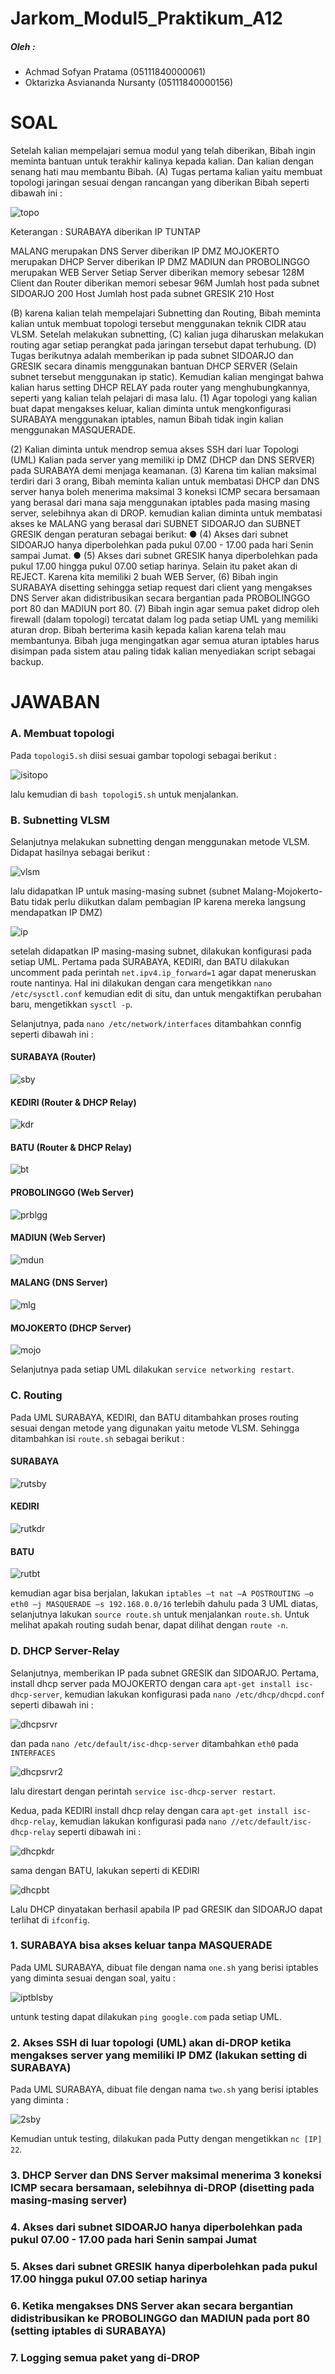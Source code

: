 # Jarkom_Modul5_Praktikum_A12

##### Oleh :
- Achmad Sofyan Pratama (05111840000061)
- Oktarizka Asviananda Nursanty (05111840000156)

# SOAL

Setelah kalian mempelajari semua modul yang telah diberikan, Bibah ingin meminta bantuan untuk
terakhir kalinya kepada kalian. Dan kalian dengan senang hati mau membantu Bibah.
(A) Tugas pertama kalian yaitu membuat topologi jaringan sesuai dengan rancangan yang diberikan
Bibah seperti dibawah ini :

![topo](https://user-images.githubusercontent.com/62512432/103281361-30443380-4a05-11eb-9311-85e5228d56bd.png)

Keterangan : SURABAYA diberikan IP TUNTAP

MALANG merupakan DNS Server diberikan IP DMZ
MOJOKERTO merupakan DHCP Server diberikan IP DMZ
MADIUN dan PROBOLINGGO merupakan WEB Server
Setiap Server diberikan memory sebesar 128M
Client dan Router diberikan memori sebesar 96M
Jumlah host pada subnet SIDOARJO 200 Host
Jumlah host pada subnet GRESIK 210 Host

(B) karena kalian telah mempelajari Subnetting dan Routing, Bibah meminta kalian untuk membuat
topologi tersebut menggunakan teknik CIDR atau VLSM. Setelah melakukan subnetting, (C) kalian
juga diharuskan melakukan routing agar setiap perangkat pada jaringan tersebut dapat terhubung.
(D) Tugas berikutnya adalah memberikan ip pada subnet SIDOARJO dan GRESIK secara dinamis
menggunakan bantuan DHCP SERVER (Selain subnet tersebut menggunakan ip static). Kemudian
kalian mengingat bahwa kalian harus setting DHCP RELAY pada router yang menghubungkannya,
seperti yang kalian telah pelajari di masa lalu.
(1) Agar topologi yang kalian buat dapat mengakses keluar, kalian diminta untuk mengkonfigurasi
SURABAYA menggunakan iptables, namun Bibah tidak ingin kalian menggunakan
MASQUERADE.

(2) Kalian diminta untuk mendrop semua akses SSH dari luar Topologi (UML) Kalian pada server
yang memiliki ip DMZ (DHCP dan DNS SERVER) pada SURABAYA demi menjaga keamanan.
(3) Karena tim kalian maksimal terdiri dari 3 orang, Bibah meminta kalian untuk membatasi DHCP
dan DNS server hanya boleh menerima maksimal 3 koneksi ICMP secara bersamaan yang berasal dari
mana saja menggunakan iptables pada masing masing server, selebihnya akan di DROP.
kemudian kalian diminta untuk membatasi akses ke MALANG yang berasal dari SUBNET
SIDOARJO dan SUBNET GRESIK dengan peraturan sebagai berikut:
● (4) Akses dari subnet SIDOARJO hanya diperbolehkan pada pukul 07.00 - 17.00 pada hari Senin
sampai Jumat.
● (5) Akses dari subnet GRESIK hanya diperbolehkan pada pukul 17.00 hingga pukul 07.00 setiap
harinya.
Selain itu paket akan di REJECT.
Karena kita memiliki 2 buah WEB Server, (6) Bibah ingin SURABAYA disetting sehingga setiap
request dari client yang mengakses DNS Server akan didistribusikan secara bergantian pada
PROBOLINGGO port 80 dan MADIUN port 80.
(7) Bibah ingin agar semua paket didrop oleh firewall (dalam topologi) tercatat dalam log pada setiap
UML yang memiliki aturan drop.
Bibah berterima kasih kepada kalian karena telah mau membantunya. Bibah juga mengingatkan agar
semua aturan iptables harus disimpan pada sistem atau paling tidak kalian menyediakan script sebagai
backup.

# JAWABAN

### A. Membuat topologi

Pada ```topologi5.sh``` diisi sesuai gambar topologi sebagai berikut :

![isitopo](https://user-images.githubusercontent.com/62512432/103284578-2d017580-4a0e-11eb-9676-6267e18392a6.png)

lalu kemudian di ```bash topologi5.sh``` untuk menjalankan.

### B. Subnetting VLSM

Selanjutnya melakukan subnetting dengan menggunakan metode VLSM. Didapat hasilnya sebagai berikut :

![vlsm](https://user-images.githubusercontent.com/62512432/103282874-a5196c80-4a09-11eb-87f0-31fa38d4c24d.png)

lalu didapatkan IP untuk masing-masing subnet (subnet Malang-Mojokerto-Batu tidak perlu diikutkan dalam pembagian IP karena mereka langsung mendapatkan IP DMZ)

![ip](https://user-images.githubusercontent.com/62512432/103282937-d4c87480-4a09-11eb-9430-a9a19f591d94.png)

setelah didapatkan IP masing-masing subnet, dilakukan konfigurasi pada setiap UML. Pertama pada SURABAYA, KEDIRI, dan BATU dilakukan uncomment pada perintah ```net.ipv4.ip_forward=1``` agar dapat meneruskan route nantinya. Hal ini dilakukan dengan cara mengetikkan ```nano /etc/sysctl.conf``` kemudian edit di situ, dan untuk mengaktifkan perubahan baru, mengetikkan ```sysctl -p```.

Selanjutnya, pada ```nano /etc/network/interfaces``` ditambahkan connfig seperti dibawah ini :

#### SURABAYA (Router)

![sby](https://user-images.githubusercontent.com/62512432/103284805-d8aac580-4a0e-11eb-8481-b3c98bd8f71b.png)

#### KEDIRI (Router & DHCP Relay)

![kdr](https://user-images.githubusercontent.com/62512432/103284845-f841ee00-4a0e-11eb-9144-7ffcff999168.png)

#### BATU (Router & DHCP Relay)

![bt](https://user-images.githubusercontent.com/62512432/103284881-10b20880-4a0f-11eb-914a-b54f43d2a584.png)

#### PROBOLINGGO (Web Server)

![prblgg](https://user-images.githubusercontent.com/62512432/103284924-33442180-4a0f-11eb-9ecc-792fb223f685.png)

#### MADIUN (Web Server)

![mdun](https://user-images.githubusercontent.com/62512432/103284945-45be5b00-4a0f-11eb-8f3c-62539e76bc67.png)

#### MALANG (DNS Server)

![mlg](https://user-images.githubusercontent.com/62512432/103285033-8cac5080-4a0f-11eb-8db5-9e2202ace9c4.png)

#### MOJOKERTO (DHCP Server)

![mojo](https://user-images.githubusercontent.com/62512432/103285003-7a321700-4a0f-11eb-8f80-670d33136be5.png)

Selanjutnya pada setiap UML dilakukan ```service networking restart```.

### C. Routing

Pada UML SURABAYA, KEDIRI, dan BATU ditambahkan proses routing sesuai dengan metode yang digunakan yaitu metode VLSM. Sehingga ditambahkan isi ```route.sh``` sebagai berikut :

#### SURABAYA

![rutsby](https://user-images.githubusercontent.com/62512432/103285115-ced59200-4a0f-11eb-8557-4acacd38c517.png)

#### KEDIRI

![rutkdr](https://user-images.githubusercontent.com/62512432/103285407-a732f980-4a10-11eb-86a0-1c8c13100e45.png)

#### BATU

![rutbt](https://user-images.githubusercontent.com/62512432/103285135-d8f79080-4a0f-11eb-933b-17348fd592f3.png)

kemudian agar bisa berjalan, lakukan ```iptables –t nat –A POSTROUTING –o eth0 –j MASQUERADE –s 192.168.0.0/16``` terlebih dahulu pada 3 UML diatas, selanjutnya lakukan ```source route.sh``` untuk menjalankan ```route.sh```. Untuk melihat apakah routing sudah benar, dapat dilihat dengan ```route -n```.

### D. DHCP Server-Relay

Selanjutnya, memberikan IP pada subnet GRESIK dan SIDOARJO. Pertama, install dhcp server pada MOJOKERTO dengan cara ```apt-get install isc-dhcp-server```, kemudian lakukan konfigurasi pada ```nano /etc/dhcp/dhcpd.conf``` seperti dibawah ini :

![dhcpsrvr](https://user-images.githubusercontent.com/62512432/103286802-a780c400-4a13-11eb-8fa1-6db10c182648.png)

dan pada ```nano /etc/default/isc-dhcp-server``` ditambahkan ```eth0``` pada ```INTERFACES```

![dhcpsrvr2](https://user-images.githubusercontent.com/62512432/103287254-a2704480-4a14-11eb-8272-4123846c5a96.png)

lalu direstart dengan perintah ```service isc-dhcp-server restart```.

Kedua, pada KEDIRI install dhcp relay dengan cara ```apt-get install isc-dhcp-relay```, kemudian lakukan konfigurasi pada ```nano //etc/default/isc-dhcp-relay``` seperti dibawah ini :

![dhcpkdr](https://user-images.githubusercontent.com/62512432/103288048-984f4580-4a16-11eb-9735-b42c7a95e6d9.png)

sama dengan BATU, lakukan seperti di KEDIRI

![dhcpbt](https://user-images.githubusercontent.com/62512432/103288216-fed46380-4a16-11eb-8a08-602dda78cafe.png)

Lalu DHCP dinyatakan berhasil apabila IP pad GRESIK dan SIDOARJO dapat terlihat di ```ifconfig```.


### 1. SURABAYA bisa akses keluar tanpa MASQUERADE

Pada UML SURABAYA, dibuat file dengan nama ```one.sh``` yang berisi iptables yang diminta sesuai dengan soal, yaitu :

![iptblsby](https://user-images.githubusercontent.com/62512432/103288457-7d310580-4a17-11eb-8a69-3de6117e6439.png)

untunk testing dapat dilakukan ```ping google.com``` pada setiap UML.

### 2. Akses SSH di luar topologi (UML) akan di-DROP ketika mengakses server yang memiliki IP DMZ (lakukan setting di SURABAYA)

Pada UML SURABAYA, dibuat file dengan nama ```two.sh``` yang berisi iptables yang diminta :

![2sby](https://user-images.githubusercontent.com/62512432/103288724-21b34780-4a18-11eb-81b1-8f3be25d5c09.png)

Kemudian untuk testing, dilakukan pada Putty dengan mengetikkan ```nc [IP] 22```.

### 3. DHCP Server dan DNS Server maksimal menerima 3 koneksi ICMP secara bersamaan, selebihnya di-DROP (disetting pada masing-masing server)



### 4. Akses dari subnet SIDOARJO hanya diperbolehkan pada pukul 07.00 - 17.00 pada hari Senin sampai Jumat

### 5.  Akses dari subnet GRESIK hanya diperbolehkan pada pukul 17.00 hingga pukul 07.00 setiap harinya

### 6. Ketika mengakses DNS Server akan secara bergantian didistribusikan ke PROBOLINGGO dan MADIUN pada port 80 (setting iptables di SURABAYA)

### 7. Logging semua paket yang di-DROP
